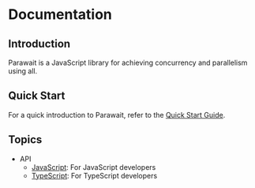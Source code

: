 # Documentation

## Introduction

Parawait is a JavaScript library for achieving concurrency and parallelism using all.

## Quick Start

For a quick introduction to Parawait, refer to the [Quick Start Guide](./quick-start.md).

## Topics

- API
  - [JavaScript](./api/javascript/api.md): For JavaScript developers
  - [TypeScript](./api/typescript/api.md): For TypeScript developers
